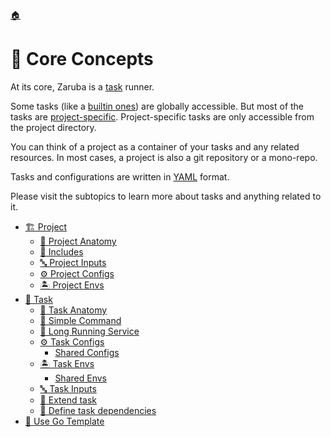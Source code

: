 <!--startTocHeader-->
[🏠](../README.md)
# 🧠 Core Concepts
<!--endTocHeader-->

At its core, Zaruba is a [task](task/README.md) runner.


Some tasks (like a [builtin ones](../core-tasks/README.md)) are globally accessible. But most of the tasks are [project-specific](project/README.md). Project-specific tasks are only accessible from the project directory.

You can think of a project as a container of your tasks and any related resources. In most cases, a project is also a git repository or a mono-repo.

Tasks and configurations are written in [YAML](https://en.wikipedia.org/wiki/YAML) format.

Please visit the subtopics to learn more about tasks and anything related to it.

<!--startTocSubtopic-->
- [🏗️ Project](project/README.md)
  - [🧬 Project Anatomy](project/project-anatomy.md)
  - [🧳 Includes](project/includes.md)
  - [🔤 Project Inputs](project/project-inputs.md)
  - [⚙️ Project Configs](project/project-configs.md)
  - [🏝️ Project Envs](project/project-envs.md)
- [🔨 Task](task/README.md)
  - [🧬 Task Anatomy](task/task-anatomy.md)
  - [🥛 Simple Command](task/simple-command.md)
  - [🍹 Long Running Service](task/long-running-service.md)
  - [⚙️ Task Configs](task/task-configs/README.md)
    - [Shared Configs](task/task-configs/shared-configs.md)
  - [🏝️ Task Envs](task/task-envs/README.md)
    - [Shared Envs](task/task-envs/shared-envs.md)
  - [🔤 Task Inputs](task/task-inputs.md)
  - [🧒 Extend task](task/extend-task.md)
  - [🍲 Define task dependencies](task/define-task-dependencies.md)
- [🐹 Use Go Template](use-go-template.md)
<!--endTocSubtopic-->